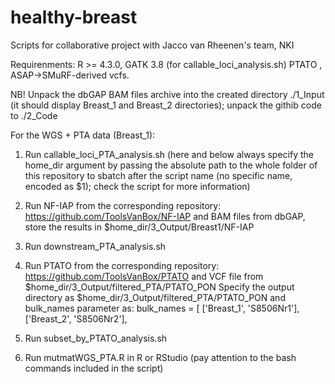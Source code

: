# healthy-breast
Scripts for collaborative project with Jacco van Rheenen's team, NKI

Requirenments: R >= 4.3.0, GATK 3.8 (for callable_loci_analysis.sh) PTATO , ASAP->SMuRF-derived vcfs.

NB! Unpack the dbGAP BAM files archive into the created directory ./1_Input (it should display Breast_1 and Breast_2 directories); unpack the githib code to ./2_Code

For the WGS + PTA data (Breast_1):

1. Run callable_loci_PTA_analysis.sh (here and below always specify the home_dir argument by passing the absolute path to the whole folder of this repository to sbatch after the script name (no specific name, encoded as $1); check the script for more information)
2. Run NF-IAP from the corresponding repository: https://github.com/ToolsVanBox/NF-IAP and BAM files from dbGAP, store the results in $home_dir/3_Output/Breast1/NF-IAP
3. Run downstream_PTA_analysis.sh
4. Run PTATO from the corresponding repository: https://github.com/ToolsVanBox/PTATO and VCF file from $home_dir/3_Output/filtered_PTA/PTATO_PON
   Specify the output directory as $home_dir/3_Output/filtered_PTA/PTATO_PON and bulk_names parameter as:
   bulk_names = [
    ['Breast_1', 'S8506Nr1'],
    ['Breast_2', 'S8506Nr2'],
   
5. Run subset_by_PTATO_analysis.sh
6. Run mutmatWGS_PTA.R in R or RStudio (pay attention to the bash commands included in the script)
